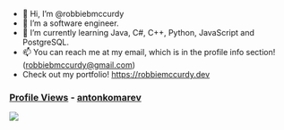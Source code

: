 - 👋 Hi, I’m @robbiebmccurdy
- 👀 I’m a software engineer.
- 🌱 I’m currently learning Java, C#, C++, Python, JavaScript and PostgreSQL.
- 📫 You can reach me at my email, which is in the profile info section! (robbiebmccurdy@gmail.com)
- Check out my portfolio! https://robbiemccurdy.dev


### [Profile Views](https://github.com/antonkomarev/github-profile-views-counter) - [antonkomarev](https://github.com/antonkomarev/)
![](https://komarev.com/ghpvc/?username=robbiebmccurdy&color=green)

<!---
robbiebmccurdy/robbiebmccurdy is a ✨ special ✨ repository because its `README.md` (this file) appears on your GitHub profile.
You can click the Preview link to take a look at your changes.
--->
